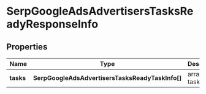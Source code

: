 # SerpGoogleAdsAdvertisersTasksReadyResponseInfo

## Properties

| Name | Type | Description | Notes |
|------------ | ------------- | ------------- | -------------|
**tasks** | **SerpGoogleAdsAdvertisersTasksReadyTaskInfo[]** | array of tasks |[optional]|